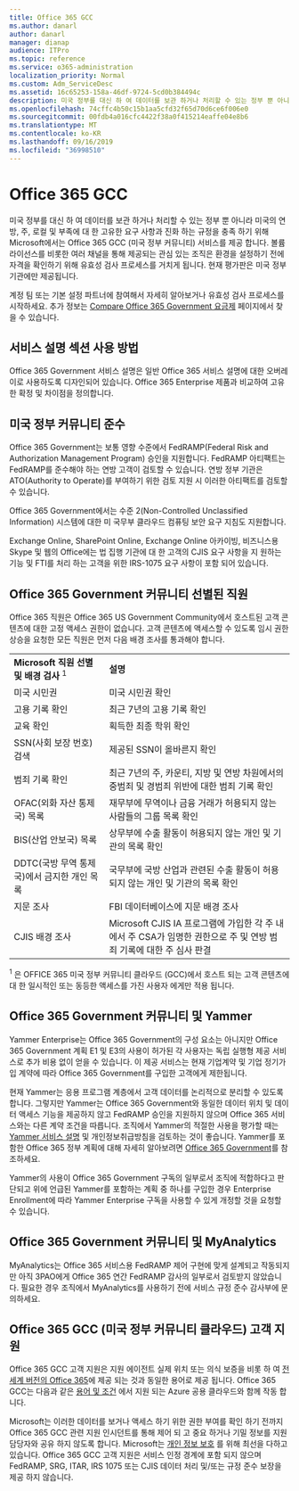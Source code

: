 ```yaml
---
title: Office 365 GCC
ms.author: danarl
author: danarl
manager: dianap
audience: ITPro
ms.topic: reference
ms.service: o365-administration
localization_priority: Normal
ms.custom: Adm_ServiceDesc
ms.assetid: 16c65253-158a-46df-9724-5cd0b384494c
description: 미국 정부를 대신 하 여 데이터를 보관 하거나 처리할 수 있는 정부 뿐 아니라 미국의 연방, 주, 로컬 및 부족에 대 한 고유한 요구 사항과 진화 하는 규정을 충족 하기 위해 Microsoft에서는 Office 365 GCC (미국 정부 커뮤니티) 서비스를 제공 합니다. 볼륨 라이선스를 비롯한 여러 채널을 통해 제공되는 관심 있는 조직은 환경을 설정하기 전에 자격을 확인하기 위해 유효성 검사 프로세스를 거치게 됩니다. 현재 평가판은 미국 정부 기관에만 제공됩니다.
ms.openlocfilehash: 74cffc4b50c15b1aa5cfd32f65d70d6ce6f006e0
ms.sourcegitcommit: 00fdb4a016cfc4422f38a0f415214eaffe04e8b6
ms.translationtype: MT
ms.contentlocale: ko-KR
ms.lasthandoff: 09/16/2019
ms.locfileid: "36998510"
---
```

# <a name="office-365-gcc"></a>Office 365 GCC

미국 정부를 대신 하 여 데이터를 보관 하거나 처리할 수 있는 정부 뿐 아니라 미국의 연방, 주, 로컬 및 부족에 대 한 고유한 요구 사항과 진화 하는 규정을 충족 하기 위해 Microsoft에서는 Office 365 GCC (미국 정부 커뮤니티) 서비스를 제공 합니다. 볼륨 라이선스를 비롯한 여러 채널을 통해 제공되는 관심 있는 조직은 환경을 설정하기 전에 자격을 확인하기 위해 유효성 검사 프로세스를 거치게 됩니다. 현재 평가판은 미국 정부 기관에만 제공됩니다. 
  
계정 팀 또는 기본 설정 파트너에 참여해서 자세히 알아보거나 유효성 검사 프로세스를 시작하세요. 추가 정보는 [Compare Office 365 Government 요금제](https://products.office.com/en-us/government/compare-office-365-government-plans) 페이지에서 찾을 수 있습니다. 
  
## <a name="how-to-use-this-service-description-section"></a>서비스 설명 섹션 사용 방법

Office 365 Government 서비스 설명은 일반 Office 365 서비스 설명에 대한 오버레이로 사용하도록 디자인되어 있습니다. Office 365 Enterprise 제품과 비교하여 고유한 확정 및 차이점을 정의합니다.
  
## <a name="us-government-community-compliance"></a>미국 정부 커뮤니티 준수

Office 365 Government는 보통 영향 수준에서 FedRAMP(Federal Risk and Authorization Management Program) 승인을 지원합니다. FedRAMP 아티팩트는 FedRAMP를 준수해야 하는 연방 고객이 검토할 수 있습니다. 연방 정부 기관은 ATO(Authority to Operate)를 부여하기 위한 검토 지원 시 이러한 아티팩트를 검토할 수 있습니다.
  
Office 365 Government에서는 수준 2(Non-Controlled Unclassified Information) 시스템에 대한 미 국무부 클라우드 컴퓨팅 보안 요구 지침도 지원합니다. 
  
Exchange Online, SharePoint Online, Exchange Online 아카이빙, 비즈니스용 Skype 및 웹의 Office에는 법 집행 기관에 대 한 고객의 CJIS 요구 사항을 지 원하는 기능 및 FTI를 처리 하는 고객을 위한 IRS-1075 요구 사항이 포함 되어 있습니다.
  
## <a name="office-365-us-government-community-screened-personnel"></a>Office 365 Government 커뮤니티 선별된 직원

Office 365 직원은 Office 365 US Government Community에서 호스트된 고객 콘텐츠에 대한 고정 액세스 권한이 없습니다. 고객 콘텐츠에 액세스할 수 있도록 임시 권한 상승을 요청한 모든 직원은 먼저 다음 배경 조사를 통과해야 합니다. 
  
|||
|:-----|:-----|
|**Microsoft 직원 선별 및 배경 검사** <sup>1</sup> <br/> |**설명** <br/> |
|미국 시민권  <br/> |미국 시민권 확인  <br/> |
|고용 기록 확인  <br/> |최근 7년의 고용 기록 확인  <br/> |
|교육 확인  <br/> |획득한 최종 학위 확인  <br/> |
|SSN(사회 보장 번호) 검색  <br/> |제공된 SSN이 올바른지 확인  <br/> |
|범죄 기록 확인  <br/> |최근 7년의 주, 카운티, 지방 및 연방 차원에서의 중범죄 및 경범죄 위반에 대한 범죄 기록 확인  <br/> |
|OFAC(외화 자산 통제국) 목록  <br/> |재무부에 무역이나 금융 거래가 허용되지 않는 사람들의 그룹 목록 확인  <br/> |
|BIS(산업 안보국) 목록  <br/> |상무부에 수출 활동이 허용되지 않는 개인 및 기관의 목록 확인  <br/> |
|DDTC(국방 무역 통제국)에서 금지한 개인 목록  <br/> |국무부에 국방 산업과 관련된 수출 활동이 허용되지 않는 개인 및 기관의 목록 확인  <br/> |
|지문 조사  <br/> |FBI 데이터베이스에 지문 배경 조사  <br/> |
|CJIS 배경 조사  <br/> |Microsoft CJIS IA 프로그램에 가입한 각 주 내에서 주 CSA가 임명한 권한으로 주 및 연방 범죄 기록에 대한 주 심사 판결  <br/> |

<sup>1</sup> 은 OFFICE 365 미국 정부 커뮤니티 클라우드 (GCC)에서 호스트 되는 고객 콘텐츠에 대 한 일시적인 또는 동등한 액세스를 가진 사용자 에게만 적용 됩니다.  
## <a name="office-365-us-government-community-and-yammer"></a>Office 365 Government 커뮤니티 및 Yammer

Yammer Enterprise는 Office 365 Government의 구성 요소는 아니지만 Office 365 Government 계획 E1 및 E3의 사용이 허가된 각 사용자는 독립 실행형 제공 서비스로 추가 비용 없이 얻을 수 있습니다. 이 제공 서비스는 현재 기업계약 및 기업 정기가입 계약에 따라 Office 365 Government를 구입한 고객에게 제한됩니다. 
  
현재 Yammer는 응용 프로그램 계층에서 고객 데이터를 논리적으로 분리할 수 있도록 합니다. 그렇지만 Yammer는 Office 365 Government와 동일한 데이터 위치 및 데이터 액세스 기능을 제공하지 않고 FedRAMP 승인을 지원하지 않으며 Office 365 서비스와는 다른 계약 조건을 따릅니다. 조직에서 Yammer의 적절한 사용을 평가할 때는 [Yammer 서비스 설명](../../yammer-service-description/yammer-service-description.md) 및 개인정보취급방침을 검토하는 것이 좋습니다. Yammer를 포함한 Office 365 정부 계획에 대해 자세히 알아보려면 [Office 365 Government](office-365-us-government.md)를 참조하세요.
  
Yammer의 사용이 Office 365 Government 구독의 일부로서 조직에 적합하다고 판단되고 위에 언급된 Yammer를 포함하는 계획 중 하나를 구입한 경우 Enterprise Enrollment에 따라 Yammer Enterprise 구독을 사용할 수 있게 개정할 것을 요청할 수 있습니다.
  
## <a name="office-365-us-government-community-and-myanalytics"></a>Office 365 Government 커뮤니티 및 MyAnalytics

MyAnalytics는 Office 365 서비스용 FedRAMP 제어 구현에 맞게 설계되고 작동되지만 아직 3PAO에게 Office 365 연간 FedRAMP 감사의 일부로서 검토받지 않았습니다. 필요한 경우 조직에서 MyAnalytics를 사용하기 전에 서비스 규정 준수 감사부에 문의하세요.
  
## <a name="office-365-us-government-community-cloud-gcc-customer-support"></a>Office 365 GCC (미국 정부 커뮤니티 클라우드) 고객 지원

Office 365 GCC 고객 지원은 지원 에이전트 실제 위치 또는 의식 보증을 비롯 하 여 [전 세계 버전의 Office 365](https://docs.microsoft.com/en-us/office365/servicedescriptions/office-365-platform-service-description/support 
)에 제공 되는 것과 동일한 용어로 제공 됩니다. Office 365 GCC는 다음과 같은 [용어 및 조건](https://azure.microsoft.com/en-us/support/plans/) 에서 지원 되는 Azure 공용 클라우드와 함께 작동 합니다.

Microsoft는 이러한 데이터를 보거나 액세스 하기 위한 권한 부여를 확인 하기 전까지 Office 365 GCC 관련 지원 인시던트를 통해 제어 되 고 중요 하거나 기밀 정보를 지원 담당자와 공유 하지 않도록 합니다. Microsoft는 [개인 정보 보호](https://privacy.microsoft.com/en-US/privacystatement ) 를 위해 최선을 다하고 있습니다. Office 365 GCC 고객 지원은 서비스 인정 경계에 포함 되지 않으며 FedRAMP, SRG, ITAR, IRS 1075 또는 CJIS 데이터 처리 및/또는 규정 준수 보장을 제공 하지 않습니다.
